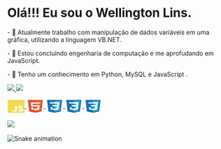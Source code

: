 <h1> Olá!!! Eu sou o Wellington Lins.</h1>


<div>
<p>- 🔭 Atualmente trabalho com manipulação de dados variáveis em uma gráfica, utilizando a linguagem VB.NET.</p>
<p>- 🌱 Estou concluindo engenharia de computação e me aprofudando em JavaScript.</p>
<p>- 🌱 Tenho um conhecimento em Python, MySQL e JavaScript .</p>
</div>

<div>
<a href="https://github.com/Well0Lins">
<img height="150em" src="https://github-readme-stats.vercel.app/api?username=Well0Lins&show_icons=true&theme=dracula&include_all_commits=true&count_private=true"/>
<img height="150em" src="https://github-readme-stats.vercel.app/api/top-langs/?username=Well0Lins&layout=compact&langs_count=7&theme=dracula"/>
</div>    

<div style="display: inline_block"><br>
  <img align="center" alt="Js" height="30" width="40" src="https://raw.githubusercontent.com/devicons/devicon/master/icons/javascript/javascript-plain.svg">
  <img align="center" alt="HTML" height="30" width="40" src="https://raw.githubusercontent.com/devicons/devicon/master/icons/html5/html5-original.svg">
  <img align="center" alt="CSS" height="30" width="40" src="https://raw.githubusercontent.com/devicons/devicon/master/icons/css3/css3-original.svg">
  <img align="center" alt="CSS" height="30" width="40" src="https://raw.githubusercontent.com/devicons/devicon/master/icons/css3/css3-original.svg">
  <img align="center" alt="CSS" height="30" width="40" src="https://raw.githubusercontent.com/devicons/devicon/master/icons/css3/css3-original.svg">
</div>

<br>

<div> 
  <a href="https://www.linkedin.com/in/wellington-lins/" target="_blank"><img src="https://img.shields.io/badge/-LinkedIn-%230077B5?style=for-the-badge&logo=linkedin&logoColor=white" target="_blank"></a> 
 
  ![Snake animation](https://github.com/devemdobro/devemdobro/blob/output/github-contribution-grid-snake.svg)
</div>
